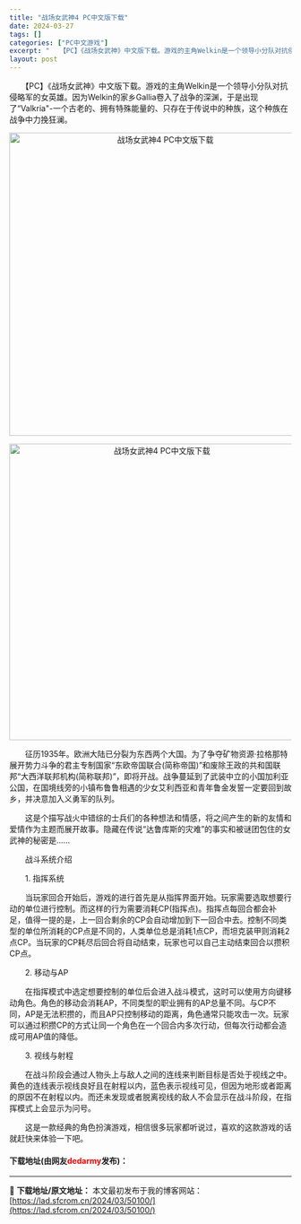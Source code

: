 ```yaml
---
title: "战场女武神4 PC中文版下载"
date: 2024-03-27
tags: []
categories: ["PC中文游戏"]
excerpt: "　　【PC】《战场女武神》中文版下载。游戏的主角Welkin是一个领导小分队对抗侵略军的女英雄。因为Welkin的家乡Gallia卷入了战争的深渊，于是出现了&ldquo;Valkria&quot;-一个古老的、拥有特殊能量的、只存在于传说中的种族，这个种族在战争中力挽狂澜。 　　征历1935年。欧&hellip;"
layout: post
---
```


 <p>　　【PC】《战场女武神》中文版下载。游戏的主角Welkin是一个领导小分队对抗侵略军的女英雄。因为Welkin的家乡Gallia卷入了战争的深渊，于是出现了&ldquo;Valkria&quot;-一个古老的、拥有特殊能量的、只存在于传说中的种族，这个种族在战争中力挽狂澜。</p> <p align="center"><img align="" border="0" src="https://lad.sfcrom.cn/wp-content/uploads/2024/03/20240327_66037e24f348b.webp" width="541" alt="战场女武神4 PC中文版下载" /></p> <p align="center"><img align="" border="0" src="https://lad.sfcrom.cn/wp-content/uploads/2024/03/20240327_66037e255c051.webp" width="529" alt="战场女武神4 PC中文版下载" /></p> <p>　　征历1935年。欧洲大陆已分裂为东西两个大国。为了争夺矿物资源&middot;拉格那特展开势力斗争的君主专制国家&ldquo;东欧帝国联合(简称帝国)&rdquo;和废除王政的共和国联邦&ldquo;大西洋联邦机构(简称联邦)&rdquo;，即将开战。战争蔓延到了武装中立的小国加利亚公国，在国境线旁的小镇布鲁鲁相遇的少女艾利西亚和青年鲁金发誓一定要回到故乡，并决意加入义勇军的队列。</p> <p>　　这是个描写战火中错综的士兵们的各种想法和情感，将之间产生的新的友情和爱情作为主题而展开故事。隐藏在传说&ldquo;达鲁库斯的灾难&rdquo;的事实和被谜团包住的女武神的秘密是&hellip;&hellip;</p> <p>　　战斗系统介绍</p> <p>　　1. 指挥系统</p> <p>　　当玩家回合开始后，游戏的进行首先是从指挥界面开始。玩家需要选取想要行动的单位进行控制。而这样的行为需要消耗CP(指挥点)。指挥点每回合都会补足，值得一提的是，上一回合剩余的CP会自动增加到下一回合中去。控制不同类型的单位所消耗的CP点是不同的，人类单位总是消耗1点CP，而坦克装甲则消耗2点CP。当玩家的CP耗尽后回合将自动结束，玩家也可以自己主动结束回合以攒积CP点。</p> <p>　　2. 移动与AP</p> <p>　　在指挥模式中选定想要控制的单位后会进入战斗模式，这时可以使用方向键移动角色。角色的移动会消耗AP，不同类型的职业拥有的AP总量不同。与CP不同，AP是无法积攒的，而且AP只控制移动的距离，角色通常只能攻击一次。玩家可以通过积攒CP的方式让同一个角色在一个回合内多次行动，但每次行动都会造成可用AP值的降低。</p> <p>　　3. 视线与射程</p> <p>　　在战斗阶段会通过人物头上与敌人之间的连线来判断目标是否处于视线之中。黄色的连线表示视线良好且在射程以内，蓝色表示视线可见，但因为地形或者距离的原因不在射程以内。而还未发现或者脱离视线的敌人不会显示在战斗阶段，在指挥模式上会显示为问号。</p> <p>　　这是一款经典的角色扮演游戏，相信很多玩家都听说过，喜欢的这款游戏的话就赶快来体验一下吧。</p> <p><h4>下载地址(由网友<font color="red">dedarmy</font>发布)：</h4></p> 

---
📖 **下载地址/原文地址：** 本文最初发布于我的博客网站：[https://lad.sfcrom.cn/2024/03/50100/](https://lad.sfcrom.cn/2024/03/50100/)
